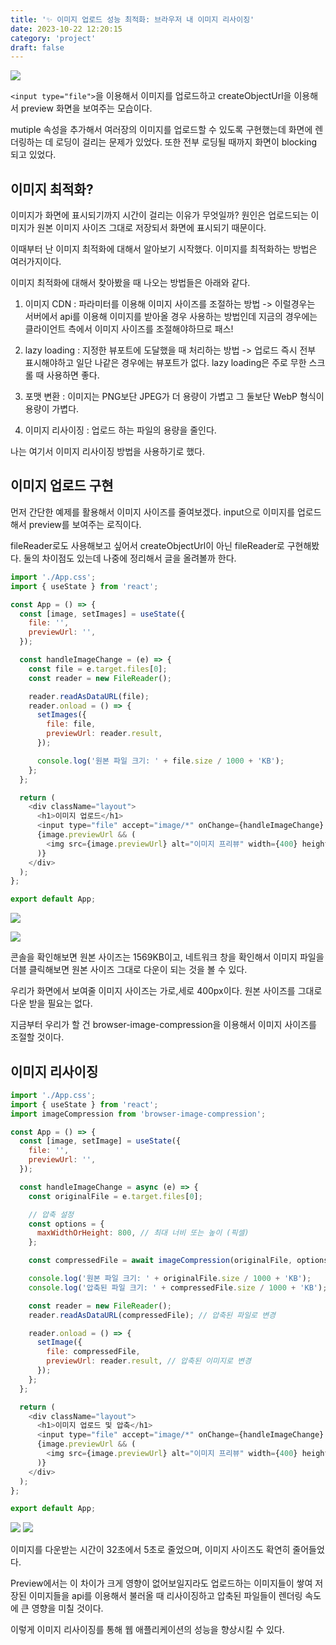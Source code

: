 ```yaml
---
title: '✨ 이미지 업로드 성능 최적화: 브라우저 내 이미지 리사이징'
date: 2023-10-22 12:20:15
category: 'project'
draft: false
---
```


![](https://velog.velcdn.com/images/saseungg/post/62f809cf-cd9e-418d-aa09-92a8d1c0b0eb/image.gif)

`<input type="file">`을 이용해서 이미지를 업로드하고 createObjectUrl을 이용해서 preview 화면을 보여주는 모습이다.

mutiple 속성을 추가해서 여러장의 이미지를 업로드할 수 있도록 구현했는데 화면에 렌더링하는 데 로딩이 걸리는 문제가 있었다. 또한 전부 로딩될 때까지 화면이 blocking 되고 있었다.

## 이미지 최적화?
이미지가 화면에 표시되기까지 시간이 걸리는 이유가 무엇일까? 원인은 업로드되는 이미지가 원본 이미지 사이즈 그대로 저장되서 화면에 표시되기 때문이다.

이때부터 난 이미지 최적화에 대해서 알아보기 시작했다.
이미지를 최적화하는 방법은 여러가지이다.

이미지 최적화에 대해서 찾아봤을 때 나오는 방법들은 아래와 같다.

1. 이미지 CDN : 파라미터를 이용해 이미지 사이즈를 조절하는 방법
	-> 이럴경우는 서버에서 api를 이용해 이미지를 받아올 경우 사용하는 방법인데 지금의 경우에는 클라이언트 측에서 이미지 사이즈를 조절해야하므로 패스!

2. lazy loading : 지정한 뷰포트에 도달했을 때 처리하는 방법
  -> 업로드 즉시 전부 표시해야하고 일단 나같은 경우에는 뷰포트가 없다. lazy loading은 주로 무한 스크롤 때 사용하면 좋다.
  
3. 포맷 변환 : 이미지는 PNG보단 JPEG가 더 용량이 가볍고 그 둘보단 WebP 형식이 용량이 가볍다.
  
4. 이미지 리사이징 : 업로드 하는 파일의 용량을 줄인다.

나는 여기서 이미지 리사이징 방법을 사용하기로 했다.


## 이미지 업로드 구현

먼저 간단한 예제를 활용해서 이미지 사이즈를 줄여보겠다.
input으로 이미지를 업로드해서 preview를 보여주는 로직이다.

fileReader로도 사용해보고 싶어서 createObjectUrl이 아닌 fileReader로 구현해봤다. 둘의 차이점도 있는데 나중에 정리해서 글을 올려볼까 한다. 

```js
import './App.css';
import { useState } from 'react';

const App = () => {
  const [image, setImages] = useState({
    file: '',
    previewUrl: '',
  });

  const handleImageChange = (e) => {
    const file = e.target.files[0];
    const reader = new FileReader();

    reader.readAsDataURL(file);
    reader.onload = () => {
      setImages({
        file: file,
        previewUrl: reader.result,
      });

      console.log('원본 파일 크기: ' + file.size / 1000 + 'KB');
    };
  };

  return (
    <div className="layout">
      <h1>이미지 업로드</h1>
      <input type="file" accept="image/*" onChange={handleImageChange} />
      {image.previewUrl && (
        <img src={image.previewUrl} alt="이미지 프리뷰" width={400} height={400} />
      )}
    </div>
  );
};

export default App;
```

![](https://velog.velcdn.com/images/saseungg/post/866022da-0702-46e7-bd51-84c58003a75f/image.png)

![](https://velog.velcdn.com/images/saseungg/post/3efb8c64-1ca4-46e0-8b5b-1415c14ed651/image.png)

콘솔을 확인해보면 원본 사이즈는 1569KB이고,
네트워크 창을 확인해서 이미지 파일을 더블 클릭해보면 원본 사이즈 그대로 다운이 되는 것을 볼 수 있다.

우리가 화면에서 보여줄 이미지 사이즈는 가로,세로 400px이다. 원본 사이즈를 그대로 다운 받을 필요는 없다.

지금부터 우리가 할 건 browser-image-compression을 이용해서 이미지 사이즈를 조절할 것이다.

## 이미지 리사이징
```js
import './App.css';
import { useState } from 'react';
import imageCompression from 'browser-image-compression';

const App = () => {
  const [image, setImage] = useState({
    file: '',
    previewUrl: '',
  });

  const handleImageChange = async (e) => {
    const originalFile = e.target.files[0];

    // 압축 설정
    const options = {
      maxWidthOrHeight: 800, // 최대 너비 또는 높이 (픽셀)
    };

    const compressedFile = await imageCompression(originalFile, options);

    console.log('원본 파일 크기: ' + originalFile.size / 1000 + 'KB');
    console.log('압축된 파일 크기: ' + compressedFile.size / 1000 + 'KB');

    const reader = new FileReader();
    reader.readAsDataURL(compressedFile); // 압축된 파일로 변경

    reader.onload = () => {
      setImage({
        file: compressedFile,
        previewUrl: reader.result, // 압축된 이미지로 변경
      });
    };
  };

  return (
    <div className="layout">
      <h1>이미지 업로드 및 압축</h1>
      <input type="file" accept="image/*" onChange={handleImageChange} />
      {image.previewUrl && (
        <img src={image.previewUrl} alt="이미지 프리뷰" width={400} height={400} />
      )}
    </div>
  );
};

export default App;

```
![](https://velog.velcdn.com/images/saseungg/post/6aa05182-53c1-4e4b-b0f8-520f1b3ecb18/image.png)
![](https://velog.velcdn.com/images/saseungg/post/09b21354-86f4-44c5-ac3e-978895b4a0c4/image.png)

이미지를 다운받는 시간이 32초에서 5초로 줄었으며, 이미지 사이즈도 확연히 줄어들었다. 

Preview에서는 이 차이가 크게 영향이 없어보일지라도 업로드하는 이미지들이 쌓여 저장된 이미지들을 api를 이용해서 불러올 때 리사이징하고 압축된 파일들이 렌더링 속도에 큰 영향을 미칠 것이다.

이렇게 이미지 리사이징를 통해 웹 애플리케이션의 성능을 향상시킬 수 있다.